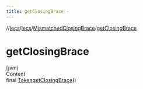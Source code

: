 ```yaml
---
title: getClosingBrace -
---
```

//[lecs](../../index.md)/[lecs](../index.md)/[MismatchedClosingBrace](index.md)/[getClosingBrace](get-closing-brace.md)



# getClosingBrace  
[jvm]  
Content  
final [Token](../-token/index.md)[getClosingBrace](get-closing-brace.md)()  
  



